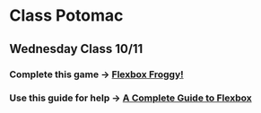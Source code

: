 # Class Potomac

## Wednesday Class 10/11
### Complete this game -> [Flexbox Froggy!](https://flexboxfroggy.com/)
### Use this guide for help -> [A Complete Guide to Flexbox](https://css-tricks.com/snippets/css/a-guide-to-flexbox/)
